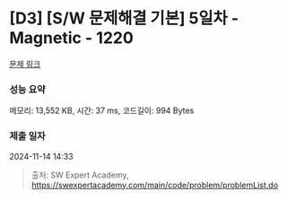 # [D3] [S/W 문제해결 기본] 5일차 - Magnetic - 1220 

[문제 링크](https://swexpertacademy.com/main/code/problem/problemDetail.do?contestProbId=AV14hwZqABsCFAYD) 

### 성능 요약

메모리: 13,552 KB, 시간: 37 ms, 코드길이: 994 Bytes

### 제출 일자

2024-11-14 14:33



> 출처: SW Expert Academy, https://swexpertacademy.com/main/code/problem/problemList.do